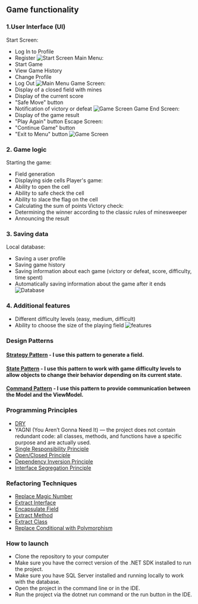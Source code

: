 ## Game functionality

### 1.User Interface (UI)
 Start Screen:
 * Log In to Profile
 * Register
![Start Screen](https://github.com/dayuun1/Saper-KPZ/tree/main/Saper/Images/11.jpg)
 Main Menu:
 * Start Game
 * View Game History
 * Change Profile
 * Log Out
![Main Menu](https://github.com/dayuun1/Saper-KPZ/tree/main/Saper/Images/12.jpg)
 Game Screen:
 * Display of a closed field with mines
 * Display of the current score
 * "Safe Move" button
 * Notification of victory or defeat
![Game Screen](https://github.com/dayuun1/Saper-KPZ/tree/main/Saper/Images/15.jpg)
 Game End Screen:
 * Display of the game result
 * "Play Again" button
 Escape Screen:
 * "Continue Game" button
 * "Exit to Menu" button
![Game Screen](https://github.com/dayuun1/Saper-KPZ/tree/main/Saper/Images/16.jpg)
### 2. Game logic
 Starting the game:
 * Field generation
 * Displaying side cells
 Player's game:
 * Ability to open the cell
 * Ability to safe check the cell
 * Ability to зlace the flag on the cell
 * Calculating the sum of points
 Victory check:
 * Determining the winner according to the classic rules of minesweeper
 * Announcing the result
### 3. Saving data
 Local database:
 * Saving a user profile
 * Saving game history
 * Saving information about each game (victory or defeat, score, difficulty, time spent)
 * Automatically saving information about the game after it ends
![Database](https://github.com/dayuun1/Saper-KPZ/tree/main/Saper/Images/13.jpg)
### 4. Additional features
 * Different difficulty levels (easy, medium, difficult)
 * Ability to choose the size of the playing field
![features](https://github.com/dayuun1/Saper-KPZ/tree/main/Saper/Images/14.jpg)

### Design Patterns
#### [Strategy Pattern](https://github.com/dayuun1/Saper-KPZ/blob/readmeFile/Saper/Models/Minefield.cs#17-58) - I use this pattern to generate a field.
#### [State Pattern](https://github.com/dayuun1/Saper-KPZ/blob/readmeFile/Saper/Models/DifficultyState/BeginnerState.cs#10-48) - I use this pattern to work with game difficulty levels to allow objects to change their behavior depending on its current state.
#### [Command Pattern](https://github.com/dayuun1/Saper-KPZ/blob/readmeFile/Saper/ViewModels/GameViewModel.cs#25-31) - I use this pattern to provide communication between the Model and the ViewModel.

### Programming Principles
 * [DRY](https://github.com/dayuun1/Saper-KPZ/blob/readmeFile/Saper/Models/Minefield.cs#54-57)
 * YAGNI (You Aren’t Gonna Need It) — the project does not contain redundant code: all classes, methods, and functions have a specific purpose and are actually used.
 * [Single Responsibility Principle](https://github.com/dayuun1/Saper-KPZ/blob/readmeFile/Saper/Models/Minefield.cs#60-97) 
 * [Open/Closed Principle](https://github.com/dayuun1/Saper-KPZ/blob/readmeFile/Saper/Models/DifficultyState/BeginnerState.cs#10)
 * [Dependency Inversion Principle](https://github.com/dayuun1/Saper-KPZ/blob/readmeFile/Saper/Models/Minefield.cs#17-22)
 * [Interface Segregation Principle](https://github.com/dayuun1/Saper-KPZ/blob/readmeFile/Saper/Models/DifficultyState/IDifficultyState.cs#9-14)

### Refactoring Techniques
 * [Replace Magic Number](https://github.com/dayuun1/Saper-KPZ/blob/readmeFile/Saper/Models/DifficultyState/HardState.cs#13)
 * [Extract Interface](https://github.com/dayuun1/Saper-KPZ/blob/readmeFile/Saper/Models/DifficultyState/IDifficultyState.cs#9-14)
 * [Encapsulate Field](https://github.com/dayuun1/Saper-KPZ/blob/readmeFile/Saper/ViewModels/MenuViewModel.cs#26-67)
 * [Extract Method](https://github.com/dayuun1/Saper-KPZ/blob/readmeFile/Saper/Models/Minefield.cs#99-119)
 * [Extract Class](https://github.com/dayuun1/Saper-KPZ/blob/readmeFile/Saper/Models/Minefield.cs#60-69)
 * [Replace Conditional with Polymorphism](https://github.com/dayuun1/Saper-KPZ/blob/readmeFile/Saper/Models/DifficultyState/BeginnerState.cs#31)

### How to launch
 * Clone the repository to your computer 
 * Make sure you have the correct version of the .NET SDK installed to run the project.
 * Make sure you have SQL Server installed and running locally to work with the database.
 * Open the project in the command line or in the IDE.
 * Run the project via the dotnet run command or the run button in the IDE.





